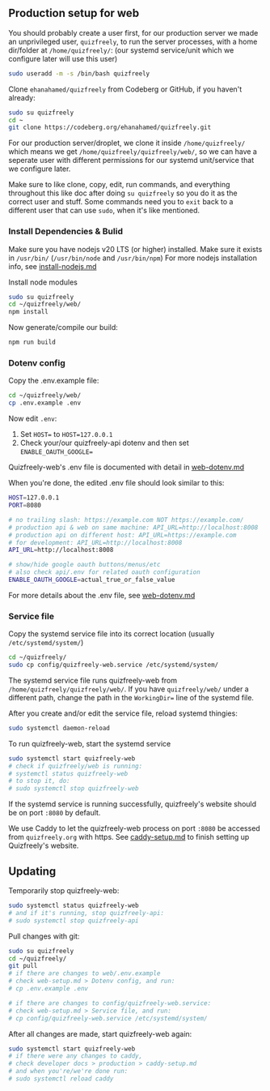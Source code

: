 ## Production setup for web

You should probably create a user first, for our production server we made an unprivileged user, `quizfreely`, to run the server processes, with a home dir/folder at `/home/quizfreely/`: (our systemd service/unit which we configure later will use this user)
```bash
sudo useradd -m -s /bin/bash quizfreely
```

Clone `ehanahamed/quizfreely` from Codeberg or GitHub, if you haven't already:
```sh
sudo su quizfreely
cd ~
git clone https://codeberg.org/ehanahamed/quizfreely.git
```

For our production server/droplet, we clone it inside `/home/quizfreely/` which means we get `/home/quizfreely/quizfreely/web/`, so we can have a seperate user with different permissions for our systemd unit/service that we configure later.

Make sure to like clone, copy, edit, run commands, and everything throughout this like doc after doing `su quizfreely` so you do it as the correct user and stuff. Some commands need you to `exit` back to a different user that can use `sudo`, when it's like mentioned.

### Install Dependencies & Bulid

Make sure you have nodejs v20 LTS (or higher) installed.
Make sure it exists in `/usr/bin/` (`/usr/bin/node` and `/usr/bin/npm`)
For more nodejs installation info, see [install-nodejs.md](./install-nodejs.md)

Install node modules
```sh
sudo su quizfreely
cd ~/quizfreely/web/
npm install
```

Now generate/compile our build:
```bash
npm run build
```

### Dotenv config

Copy the .env.example file:
```sh
cd ~/quizfreely/web/
cp .env.example .env
```

Now edit `.env`:
1. Set `HOST=` to `HOST=127.0.0.1`
2. Check your/our quizfreely-api dotenv and then set `ENABLE_OAUTH_GOOGLE=`

Quizfreely-web's .env file is documented with detail in [web-dotenv.md](../web/web-dotenv.md)

When you're done, the edited .env file should look similar to this:
```sh
HOST=127.0.0.1
PORT=8080

# no trailing slash: https://example.com NOT https://example.com/
# production api & web on same machine: API_URL=http://localhost:8008
# production api on different host: API_URL=https://example.com
# for development: API_URL=http://localhost:8008
API_URL=http://localhost:8008

# show/hide google oauth buttons/menus/etc
# also check api/.env for related oauth configuration
ENABLE_OAUTH_GOOGLE=actual_true_or_false_value
```

For more details about the .env file, see [web-dotenv.md](../web/web-dotenv.md)

### Service file

Copy the systemd service file into its correct location (usually `/etc/systemd/system/`)
```sh
cd ~/quizfreely/
sudo cp config/quizfreely-web.service /etc/systemd/system/
```

The systemd service file runs quizfreely-web from `/home/quizfreely/quizfreely/web/`. If you have `quizfreely/web/` under a different path, change the path in the `WorkingDir=` line of the systemd file.

After you create and/or edit the service file, reload systemd thingies:
```sh
sudo systemctl daemon-reload
```

To run quizfreely-web, start the systemd service
```sh
sudo systemctl start quizfreely-web
# check if quizfreely/web is running:
# systemctl status quizfreely-web
# to stop it, do:
# sudo systemctl stop quizfreely-web
```

If the systemd service is running successfully, quizfreely's website should be on port `:8080` by default.

We use Caddy to let the quizfreely-web process on port `:8080` be accessed from `quizfreely.org` with https. See [caddy-setup.md](./caddy-setup.md) to finish setting up Quizfreely's website.

## Updating

Temporarily stop quizfreely-web:
```sh
sudo systemctl status quizfreely-web
# and if it's running, stop quizfreely-api:
# sudo systemctl stop quizfreely-api
```

Pull changes with git:
```sh
sudo su quizfreely
cd ~/quizfreely/
git pull
# if there are changes to web/.env.example
# check web-setup.md > Dotenv config, and run:
# cp .env.example .env

# if there are changes to config/quizfreely-web.service:
# check web-setup.md > Service file, and run:
# cp config/quizfreely-web.service /etc/systemd/system/
```

After all changes are made, start quizfreely-web again:
```sh
sudo systemctl start quizfreely-web
# if there were any changes to caddy,
# check developer docs > production > caddy-setup.md
# and when you're/we're done run:
# sudo systemctl reload caddy
```
